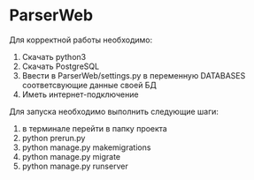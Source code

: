 # ParserWeb
Для корректной работы необходимо:
1. Скачать python3
2. Скачать PostgreSQL
3. Ввести в ParserWeb/settings.py в переменную DATABASES соответсвующие данные своей БД
4. Иметь интернет-подключение


Для запуска необходимо выполнить следующие шаги:
1. в терминале перейти в папку проекта
2. python prerun.py 
3. python manage.py makemigrations
4. python manage.py migrate
5. python manage.py runserver
